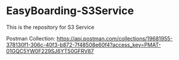 # EasyBoarding-S3Service
This is the repository for S3 Service 


Postman Collection:
https://api.postman.com/collections/19681955-378130f1-306c-40f3-b872-7f48508e60f4?access_key=PMAT-01GQC5YW0F229SJ6YT50GFRV87

